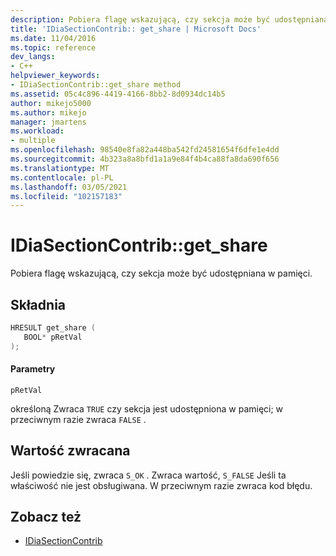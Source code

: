 ```yaml
---
description: Pobiera flagę wskazującą, czy sekcja może być udostępniana w pamięci.
title: 'IDiaSectionContrib:: get_share | Microsoft Docs'
ms.date: 11/04/2016
ms.topic: reference
dev_langs:
- C++
helpviewer_keywords:
- IDiaSectionContrib::get_share method
ms.assetid: 05c4c896-4419-4166-8bb2-8d0934dc14b5
author: mikejo5000
ms.author: mikejo
manager: jmartens
ms.workload:
- multiple
ms.openlocfilehash: 98540e8fa82a448ba542fd24581654f6dfe1e4dd
ms.sourcegitcommit: 4b323a8a8bfd1a1a9e84f4b4ca88fa8da690f656
ms.translationtype: MT
ms.contentlocale: pl-PL
ms.lasthandoff: 03/05/2021
ms.locfileid: "102157183"
---
```

# <a name="idiasectioncontribget_share"></a>IDiaSectionContrib::get_share
Pobiera flagę wskazującą, czy sekcja może być udostępniana w pamięci.

## <a name="syntax"></a>Składnia

```C++
HRESULT get_share ( 
   BOOL* pRetVal
);
```

#### <a name="parameters"></a>Parametry
 `pRetVal`

określoną Zwraca `TRUE` czy sekcja jest udostępniona w pamięci; w przeciwnym razie zwraca `FALSE` .

## <a name="return-value"></a>Wartość zwracana
 Jeśli powiedzie się, zwraca `S_OK` . Zwraca wartość, `S_FALSE` Jeśli ta właściwość nie jest obsługiwana. W przeciwnym razie zwraca kod błędu.

## <a name="see-also"></a>Zobacz też
- [IDiaSectionContrib](../../debugger/debug-interface-access/idiasectioncontrib.md)
